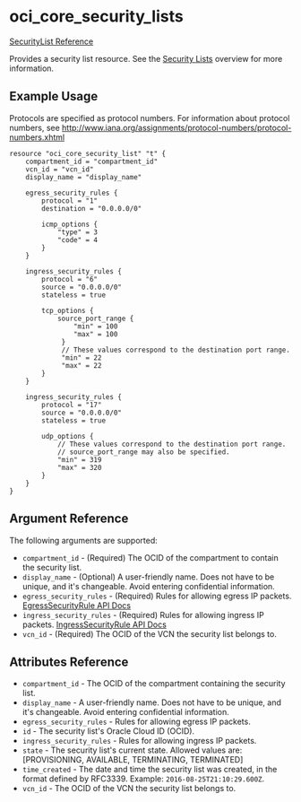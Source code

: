# oci\_core\_security\_lists

[SecurityList Reference][b38fec4c]

  [b38fec4c]: https://docs.us-phoenix-1.oraclecloud.com/api/#/en/iaas/20160918/SecurityList/ "SecurityListReference"

Provides a security list resource.
See the [Security Lists](https://docs.us-phoenix-1.oraclecloud.com/Content/Network/Concepts/securitylists.htm)
overview for more information.

## Example Usage

Protocols are specified as protocol numbers. For information about protocol numbers, see
http://www.iana.org/assignments/protocol-numbers/protocol-numbers.xhtml

```
resource "oci_core_security_list" "t" {
    compartment_id = "compartment_id"
    vcn_id = "vcn_id"
    display_name = "display_name"

    egress_security_rules {
        protocol = "1"
        destination = "0.0.0.0/0"

        icmp_options {
            "type" = 3
            "code" = 4
        }
    }

    ingress_security_rules {
        protocol = "6"
        source = "0.0.0.0/0"
        stateless = true

        tcp_options {
            source_port_range {
                "min" = 100
                "max" = 100
             }
             // These values correspond to the destination port range.
             "min" = 22
             "max" = 22
        }
    }

    ingress_security_rules {
        protocol = "17"
        source = "0.0.0.0/0"
        stateless = true

        udp_options {
            // These values correspond to the destination port range.
            // source_port_range may also be specified.
            "min" = 319
            "max" = 320
        }
    }
}
```

## Argument Reference

The following arguments are supported:

* `compartment_id` - (Required) The OCID of the compartment to contain the security list.
* `display_name` - (Optional) A user-friendly name. Does not have to be unique, and it's changeable. Avoid entering confidential information.
* `egress_security_rules` - (Required) Rules for allowing egress IP packets. [EgressSecurityRule API Docs](https://docs.us-phoenix-1.oraclecloud.com/api/#/en/iaas/20160918/EgressSecurityRule/)
* `ingress_security_rules` - (Required) Rules for allowing ingress IP packets. [IngressSecurityRule API Docs](https://docs.us-phoenix-1.oraclecloud.com/api/#/en/iaas/20160918/IngressSecurityRule/)
* `vcn_id` - (Required) The OCID of the VCN the security list belongs to.

## Attributes Reference

* `compartment_id` - The OCID of the compartment containing the security list.
* `display_name` - A user-friendly name. Does not have to be unique, and it's changeable. Avoid entering confidential information.
* `egress_security_rules` - Rules for allowing egress IP packets.
* `id` - The security list's Oracle Cloud ID (OCID).
* `ingress_security_rules` - Rules for allowing ingress IP packets.
* `state` - The security list's current state. Allowed values are: [PROVISIONING, AVAILABLE, TERMINATING, TERMINATED]
* `time_created` - The date and time the security list was created, in the format defined by RFC3339. Example: `2016-08-25T21:10:29.600Z`.
* `vcn_id` - The OCID of the VCN the security list belongs to.
